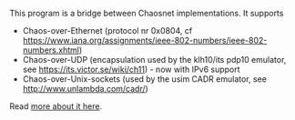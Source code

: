 This program is a bridge between Chaosnet implementations. It supports
- Chaos-over-Ethernet (protocol nr 0x0804, cf 
  https://www.iana.org/assignments/ieee-802-numbers/ieee-802-numbers.xhtml)
- Chaos-over-UDP (encapsulation used by the klh10/its pdp10 emulator,
  see https://its.victor.se/wiki/ch11) - now with IPv6 support
- Chaos-over-Unix-sockets (used by the usim CADR emulator, see
  http://www.unlambda.com/cadr/) 

Read [more about it here](-READ-ME-.text).
